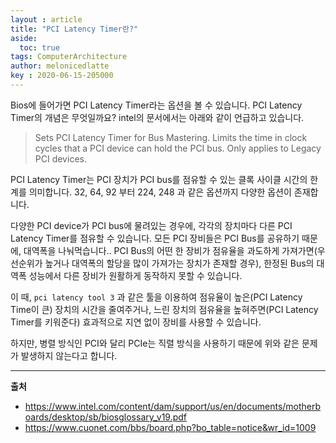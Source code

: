 ```yaml
---
layout : article
title: "PCI Latency Timer란?"
aside:
  toc: true
tags: ComputerArchitecture
author: melonicedlatte  
key : 2020-06-15-205000
---     
```


Bios에 들어가면 PCI Latency Timer라는 옵션을 볼 수 있습니다. PCI Latency Timer의 개념은 무엇일까요? intel의 문서에서는 아래와 같이 언급하고 있습니다.

> Sets PCI Latency Timer for Bus Mastering. Limits the time in clock cycles that a PCI device can hold the PCI bus. Only applies to Legacy PCI devices.

PCI Latency Timer는 PCI 장치가 PCI bus를 점유할 수 있는 클록 사이클 시간의 한계를 의미합니다. 32, 64, 92 부터 224, 248 과 같은 옵션까지 다양한 옵션이 존재합니다. 

다양한 PCI device가 PCI bus에 물려있는 경우에, 각각의 장치마다 다른 PCI Latency Timer를 점유할 수 있습니다. 모든 PCI 장비들은 PCI Bus를 공유하기 때문에, 대역폭을 나눠먹습니다.. PCI Bus의 어떤 한 장비가 점유율을 과도하게 가져가면(우선순위가 높거나 대역폭의 할당을 많이 가져가는 장치가 존재할 경우), 한정된 Bus의 대역폭 성능에서 다른 장비가 원활하게 동작하지 못할 수 있습니다. 

이 때, `pci latency tool 3` 과 같은 툴을 이용하여 점유율이 높은(PCI Latency Time이 큰) 장치의 시간을 줄여주거나, 느린 장치의 점유율을 높혀주면(PCI Latency Timer를 키워준다) 효과적으로 지연 없이 장비를 사용할 수 있습니다. 

하지만, 병렬 방식인 PCI와 달리 PCIe는 직렬 방식을 사용하기 때문에 위와 같은 문제가 발생하지 않는다고 합니다. 

---

**출처**

- https://www.intel.com/content/dam/support/us/en/documents/motherboards/desktop/sb/biosglossary_v19.pdf
- https://www.cuonet.com/bbs/board.php?bo_table=notice&wr_id=1009

